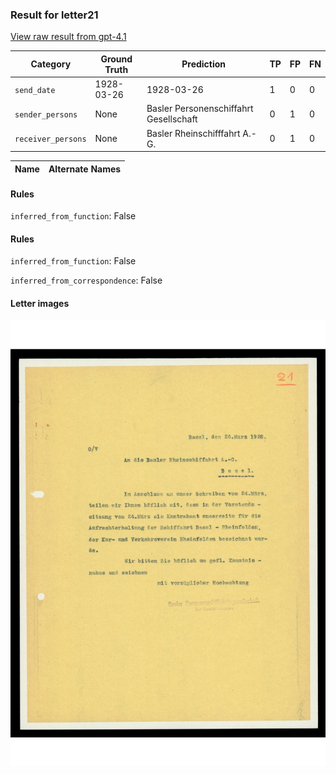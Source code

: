 ### Result for letter21
[View raw result from gpt-4.1](https://github.com/RISE-UNIBAS/humanities_data_benchmark/blob/main/results/2025-04-17/T68/request_T68_letter21.json)

| Category          | Ground Truth | Prediction | TP | FP | FN |
|------------------|--------------|------------|----|----|----|
| `send_date`        | 1928-03-26 | 1928-03-26 | 1 | 0 | 0 |
| `sender_persons`  | None | Basler Personenschiffahrt Gesellschaft | 0 | 1 | 0 |
| `receiver_persons` | None | Basler Rheinschifffahrt A.-G. | 0 | 1 | 0 |

| Name | Alternate Names |
| --- | --- |

#### Rules
`inferred_from_function`: False

#### Rules
`inferred_from_function`: False

`inferred_from_correspondence`: False

#### Letter images

<img src="https://github.com/RISE-UNIBAS/humanities_data_benchmark/blob/main/benchmarks/metadata_extraction/images/letter21_p1.jpg?raw=true" alt="letter21_p1.jpg" width="800px">